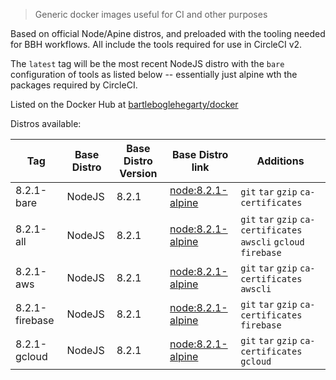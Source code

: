 > Generic docker images useful for CI and other purposes

Based on official Node/Apine distros, and preloaded with the tooling needed for BBH workflows. All include the tools required for use in CircleCI v2.

The `latest` tag will be the most recent NodeJS distro with the `bare` configuration of tools as listed below -- essentially just alpine wth the packages required by CircleCI.

Listed on the Docker Hub at [bartleboglehegarty/docker](https://hub.docker.com/r/bartleboglehegarty/docker/)

Distros available:

| Tag | Base Distro | Base Distro Version | Base Distro link | Additions |
| --- | --- | --- | --- | --- |
| 8.2.1-bare | NodeJS | 8.2.1 | [node:8.2.1-alpine](https://hub.docker.com/_/node/) | `git` `tar` `gzip` `ca-certificates` |
| 8.2.1-all | NodeJS | 8.2.1 | [node:8.2.1-alpine](https://hub.docker.com/_/node/) | `git` `tar` `gzip` `ca-certificates` `awscli` `gcloud` `firebase` |
| 8.2.1-aws | NodeJS | 8.2.1 | [node:8.2.1-alpine](https://hub.docker.com/_/node/) | `git` `tar` `gzip` `ca-certificates` `awscli` |
| 8.2.1-firebase | NodeJS | 8.2.1 | [node:8.2.1-alpine](https://hub.docker.com/_/node/) | `git` `tar` `gzip` `ca-certificates` `firebase` |
| 8.2.1-gcloud | NodeJS | 8.2.1 | [node:8.2.1-alpine](https://hub.docker.com/_/node/) | `git` `tar` `gzip` `ca-certificates` `gcloud` |
